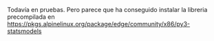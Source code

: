 Todavía en pruebas.
Pero parece que ha conseguido instalar la libreria precompilada en
https://pkgs.alpinelinux.org/package/edge/community/x86/py3-statsmodels


